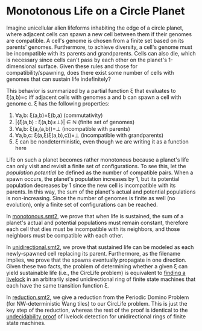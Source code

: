 
# Monotonous Life on a Circle Planet

Imagine unicellular alien lifeforms inhabiting the edge of a circle planet, where adjacent cells can spawn a new cell between them if their genomes are compatible.
A cell's genome is chosen from a finite set based on its parents' genomes.
Furthermore, to achieve diversity, a cell's genome must be incompatible with its parents and grandparents.
Cells can also die, which is necessary since cells can't pass by each other on the planet's 1-dimensional surface.
Given these rules and those for compatibility/spawning, does there exist some number of cells with genomes that can sustain life indefinitely?

This behavior is summarized by a partial function &xi; that evaluates to &xi;(a,b)=c iff adjacent cells with genomes a and b can spawn a cell with genome c.
&xi; has the following properties:

1. &forall;a,b: &xi;(a,b)=&xi;(b,a) (commutativity)
2. |{&xi;(a,b) : &xi;(a,b)&ne;&UpTee;}| &isin; &Nopf; (finite set of genomes)
3. &forall;a,b: &xi;(a,(a,b))=&UpTee; (incompatible with parents)
4. &forall;a,b,c: &xi;(a,&xi;(&xi;(a,b),c))=&UpTee; (incompatible with grandparents)
5. &xi; can be nondeterministic, even though we are writing it as a function here

Life on such a planet becomes rather monotonous because a planet's life can only visit and revisit a finite set of configurations.
To see this, let the *population potential* be defined as the number of compatible pairs.
When a spawn occurs, the planet's population increases by 1, but its potential population decreases by 1 since the new cell is incompatible with its parents.
In this way, the sum of the planet's actual and potential populations is non-increasing.
Since the number of genomes is finite as well (no evolution), only a finite set of configurations can be reached.

In [monotonous.smt2](monotonous.smt2), we prove that when life is sustained, the sum of a planet's actual and potential populations must remain constant, therefore each cell that dies must be incompatible with its neighbors, and those neighbors must be compatible with each other.

In [unidirectional.smt2](unidirectional.smt2), we prove that sustained life can be modeled as each newly-spawned cell replacing its parent.
Furthermore, as the filename implies, we prove that the spawns eventually propagate in one direction.
Given these two facts, the problem of determining whether a given &xi; can yield sustainable life (i.e., the CircLife problem) is equivalent to [finding a livelock](https://doi.org/10.1007/978-3-319-03089-0_12) in an arbitrarily sized unidirectional ring of finite state machines that each have the same transition function &xi;.

In [reduction.smt2](reduction.smt2), we give a reduction from the Periodic Domino Problem (for NW-deterministic Wang tiles) to our CircLife problem.
This is just the key step of the reduction, whereas the rest of the proof is identical to the [undecidability proof](https://doi.org/10.1007/978-3-319-03089-0_12) of livelock detection for unidirectional rings of finite state machines.
